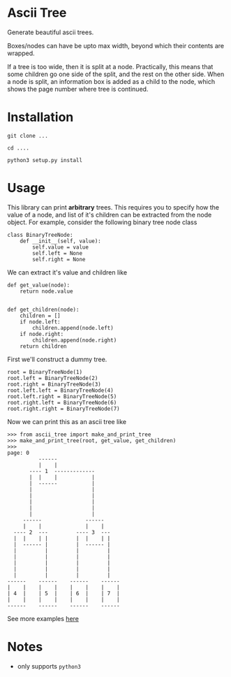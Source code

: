 Ascii Tree
==========

Generate beautiful ascii trees.

Boxes/nodes can have be upto max width, beyond which
their contents are wrapped.

If a tree is too wide, then it is split at a node.
Practically, this means that some children go one side
of the split, and the rest on the other side.
When a node is split, an information box is added as
a child to the node, which shows the page number where tree is continued.

Installation
============
`git clone ...`

`cd ....`

`python3 setup.py install`


Usage
=====
This library can print **arbitrary** trees. This requires
you to specify how the value of a node, and list
of it's children can be extracted from the node object.
For example, consider the following binary tree node class
```
class BinaryTreeNode:
    def __init__(self, value):
        self.value = value
        self.left = None
        self.right = None

```
We can extract it's value and children like

```
def get_value(node):
    return node.value


def get_children(node):
    children = []
    if node.left:
        children.append(node.left)
    if node.right:
        children.append(node.right)
    return children
```
First we'll construct a dummy tree.
```
root = BinaryTreeNode(1)
root.left = BinaryTreeNode(2)
root.right = BinaryTreeNode(3)
root.left.left = BinaryTreeNode(4)
root.left.right = BinaryTreeNode(5)
root.right.left = BinaryTreeNode(6)
root.right.right = BinaryTreeNode(7)
```
Now we can print this as an ascii tree like
```
>>> from ascii_tree import make_and_print_tree
>>> make_and_print_tree(root, get_value, get_children)
>>>
page: 0
          ------
          |    |
       ---- 1  -------------
       |  |    |           |
       |  ------           |
       |                   |
       |                   |
       |                   |
       |                   |
       |                   |
     ------              ------
     |    |              |    |
  ---- 2  ---         ---- 3  ---
  |  |    | |         |  |    | |
  |  ------ |         |  ------ |
  |         |         |         |
  |         |         |         |
  |         |         |         |
  |         |         |         |
  |         |         |         |
------    ------    ------    ------
|    |    |    |    |    |    |    |
| 4  |    | 5  |    | 6  |    | 7  |
|    |    |    |    |    |    |    |
------    ------    ------    ------
```

See more examples [here](./examples)

Notes
=====
- only supports `python3`
